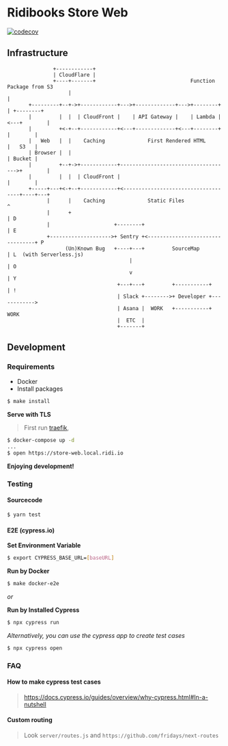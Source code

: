 # Ridibooks Store Web

[![codecov](https://codecov.io/gl/ridicorp:store/web-test/branch/master/graph/badge.svg?token=SlneHi8wtU)](https://codecov.io/gl/ridicorp:store/web-test)

## Infrastructure

```
               +------------+
               | CloudFlare |
               +----+-------+                               Function Package from S3
                    |                                                   |
       +---------+--+->+------------+--->+-------------+--->+--------+  | +--------+
       |         |  |  | CloudFront |    | API Gateway |    | Lambda |<---+        |
       |         +<-+--+------------+<---+-------------+<---+--------+    |        |
       |   Web   |  |    Caching              First Rendered HTML         |   S3   |
       | Browser |  |                                                     | Bucket |
       |         +--+->+------------+------------------------------------>+        |
       |         |  |  | CloudFront |                                     |        |
       +-----+---+<-+--+------------+<------------------------------------+----+---+
             |      |    Caching              Static Files                     ^
             |      +                                                          | D
             |                     +--------+                                  | E
             +-------------------->+ Sentry +<---------------------------------+ P
                   (Un)Known Bug   +----+---+         SourceMap                | L  (with Serverless.js)
                                        |                                      | O
                                        v                                      | Y
                                    +---+---+         +-----------+            | !
                                    | Slack +-------->+ Developer +------------>
                                    | Asana |  WORK   +-----------+   WORK
                                    |  ETC  |
                                    +-------+

```

## Development

### Requirements

- Docker
- Install packages

```bash
$ make install
```

**Serve with TLS**

> First run [traefik](https://github.com/ridi/traefik/blob/master/README.md),

```bash
$ docker-compose up -d
...
$ open https://store-web.local.ridi.io

```

**Enjoying development!**

### Testing

#### Sourcecode

```bash
$ yarn test
```

#### E2E (cypress.io)

**Set Environment Variable**

```bash
$ export CYPRESS_BASE_URL=[baseURL]
```

**Run by Docker**

```bash
$ make docker-e2e
```

_or_

**Run by Installed Cypress**

```bash
$ npx cypress run
```

_Alternatively, you can use the cypress app to create test cases_

```bash
$ npx cypress open
```

### FAQ

#### How to make cypress test cases

> https://docs.cypress.io/guides/overview/why-cypress.html#In-a-nutshell

#### Custom routing

> Look `server/routes.js` and `https://github.com/fridays/next-routes`
